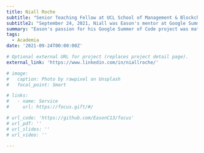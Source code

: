 ```yaml
---
title: Niall Roche
subtitle: "Senior Teaching Fellow at UCL School of Management & Blockchain Researcher and Engineer at UCL Centre for Blockchain Technologies"
subtitle2: "September 24, 2021, Niall was Eason's mentor at Google Summer of Code"
summary: "Eason's passion for his Google Summer of Code project was matched by his technical capabilities, and his continued hunger to learn and improve. He has been a wonderful mentee and continues to be a passionate contributor to OSS projects. He has a range of technical abilities from Web Development, Machine Learning (in particular, NLP) and also in Blockchain and Distributed Ledger Technologies. He would be a great asset to any team."
tags:
  - Academia
date: '2021-09-24T00:00:00Z'

# Optional external URL for project (replaces project detail page).
external_link: 'https://www.linkedin.com/in/niallroche/'

# image:
#   caption: Photo by rawpixel on Unsplash
#   focal_point: Smart

# links:
#   - name: Service
#     url: https://focus.gift/#/

# url_code: 'https://github.com/EasonC13/focus'
# url_pdf: ''
# url_slides: ''
# url_video: ''

---
```

